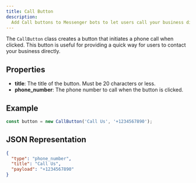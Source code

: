 ```yaml
---
title: Call Button
description:
  Add Call buttons to Messenger bots to let users call your business directly.
---
```


The `CallButton` class creates a button that initiates a phone call when
clicked. This button is useful for providing a quick way for users to contact
your business directly.

## Properties

- **title**: The title of the button. Must be 20 characters or less.
- **phone_number**: The phone number to call when the button is clicked.

## Example

```typescript
const button = new CallButton('Call Us', '+1234567890');
```

## JSON Representation

```json
{
  "type": "phone_number",
  "title": "Call Us",
  "payload": "+1234567890"
}
```
